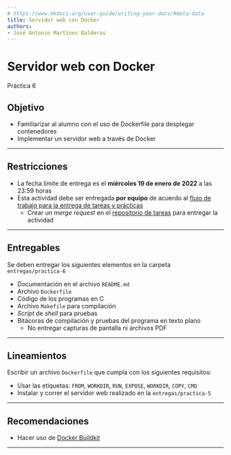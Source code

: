 ```yaml
---
# https://www.mkdocs.org/user-guide/writing-your-docs/#meta-data
title: Servidor web con Docker
authors:
- José Antonio Martínez Balderas
---
```


# Servidor web con Docker

Práctica 6

## Objetivo

- Familiarizar al alumno con el uso de Dockerfile para desplegar contenedores
- Implementar un servidor web a través de Docker

--------------------------------------------------------------------------------

## Restricciones

- La fecha límite de entrega es el **miércoles 19 de enero de 2022** a las 23:59 horas
- Esta actividad debe ser entregada **por equipo** de acuerdo al [flujo de trabajo para la entrega de tareas y prácticas][flujo-de-trabajo]
    - Crear un _merge request_ en el [repositorio de tareas][repo-tareas] para entregar la actividad

--------------------------------------------------------------------------------

## Entregables

Se deben entregar los siguientes elementos en la carpeta `entregas/practica-6`

- Documentación en el archivo `README.md`
- Archivo `Dockerfile`
- Código de los programas en C
- Archivo `Makefile` para compilación
- _Script_ de _shell_ para pruebas
- Bitácoras de compilación y pruebas del programa en texto plano
    - No entregar capturas de pantalla ni archivos PDF

--------------------------------------------------------------------------------

## Lineamientos

Escribir un archivo `Dockerfile` que cumpla con los siguientes requisitos:

- Usar las etiquetas: `FROM`, `WORKDIR`, `RUN`, `EXPOSE`, `WORKDIR`, `COPY`, `CMD` 
- Instalar y correr el servidor web realizado en la `entregas/practica-5`

--------------------------------------------------------------------------------

## Recomendaciones

<!-- -->
- Hacer uso de [Docker Buildkit][Docker-Buildkit]
<!-- -->

--------------------------------------------------------------------------------

[flujo-de-trabajo]: https://sistemasoperativos-ciencias-unam.gitlab.io/2022-1/tareas-so/workflow/
[repo-tareas]: https://gitlab.com/SistemasOperativos-Ciencias-UNAM/2022-1/tareas-so.git
[Docker-Buildkit]: https://docs.docker.com/engine/reference/builder/